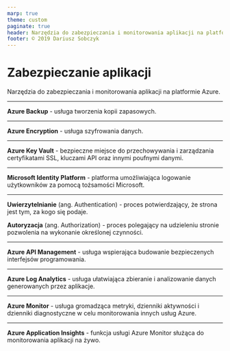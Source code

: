 ```yaml
---
marp: true
theme: custom
paginate: true
header: Narzędzia do zabezpieczania i monitorowania aplikacji na platformie Azure.
footer: © 2019 Dariusz Sobczyk
---
```


# Zabezpieczanie aplikacji
Narzędzia do zabezpieczania i monitorowania aplikacji na platformie Azure.

---

**Azure Backup** - usługa tworzenia kopii zapasowych.

---

**Azure Encryption** - usługa szyfrowania danych.

---

**Azure Key Vault** - bezpieczne miejsce do przechowywania i zarządzania certyfikatami SSL, kluczami API oraz innymi poufnymi danymi.

---

**Microsoft Identity Platform** - platforma umożliwiająca logowanie użytkowników za pomocą tożsamości Microsoft.

---

**Uwierzytelnianie** (ang. Authentication) - proces potwierdzający, że strona jest tym, za kogo się podaje.

**Autoryzacja** (ang. Authorization) - proces polegający na udzieleniu stronie pozwolenia na wykonanie określonej czynności.

---

**Azure API Management** - usługa wspierająca budowanie bezpieczenych interfejsów programowania.

---

**Azure Log Analytics** - usługa ułatwiająca zbieranie i analizowanie danych generowanych przez aplikacje.

---

**Azure Monitor** - usługa gromadząca metryki, dzienniki aktywności i dzienniki diagnostyczne w celu monitorowania innych usług Azure.

---

**Azure Application Insights** - funkcja usługi Azure Monitor służąca do monitorowania aplikacji na żywo.